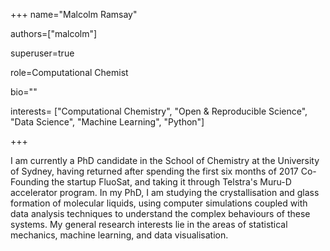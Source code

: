 +++
name="Malcolm Ramsay"


authors=["malcolm"]


superuser=true


role=Computational Chemist



bio=""

interests= ["Computational Chemistry", "Open & Reproducible Science", "Data Science", "Machine Learning", "Python"]

+++

I am currently a PhD candidate in the School of Chemistry at the University of Sydney, having
returned after spending the first six months of 2017 Co-Founding the startup FluoSat, and taking it
through Telstra's Muru-D accelerator program. In my PhD, I am studying the crystallisation and glass
formation of molecular liquids, using computer simulations coupled with data analysis techniques to
understand the complex behaviours of these systems. My general research interests lie in the areas
of statistical mechanics, machine learning, and data visualisation.
